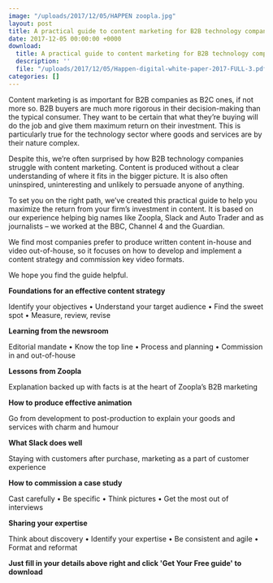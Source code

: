 ```yaml
---
image: "/uploads/2017/12/05/HAPPEN zoopla.jpg"
layout: post
title: A practical guide to content marketing for B2B technology companies
date: 2017-12-05 00:00:00 +0000
download:
  title: A practical guide to content marketing for B2B technology companies
  description: ''
  file: "/uploads/2017/12/05/Happen-digital-white-paper-2017-FULL-3.pdf"
categories: []
---
```

Content marketing is as important for B2B companies as B2C ones, if not more so. B2B buyers are much more rigorous in their decision-making than the typical consumer. They want to be certain that what they’re buying will do the job and give them maximum return on their investment. This is particularly true for the technology sector where goods and services are by their nature complex.

Despite this, we’re often surprised by how B2B technology companies struggle with content marketing. Content is produced without a clear understanding of where it fits in the bigger picture. It is also often uninspired, uninteresting and unlikely to persuade anyone of anything.

To set you on the right path, we’ve created this practical guide to help you maximize the return from your firm’s investment in content. It is based on our experience helping big names like Zoopla, Slack and Auto Trader and as journalists – we worked at the BBC, Channel 4 and the Guardian. 

We find most companies prefer to produce written content in-house and video out-of-house, so it focuses on how to develop and implement a content strategy and commission key video formats.   

We hope you find the guide helpful.

**Foundations for an effective content strategy**

Identify your objectives • Understand your target audience • Find the sweet spot • Measure, review, revise 

**Learning from the newsroom**

Editorial mandate • Know the top line • Process and planning • Commission in and out-of-house

**Lessons from Zoopla**

Explanation backed up with facts is at the heart of Zoopla’s B2B marketing

**How to produce effective animation**

Go from development to post-production to explain your goods and services with charm and humour

**What Slack does well**

Staying with customers after purchase, marketing as a part of customer experience

**How to commission a case study**

Cast carefully • Be specific • Think pictures • Get the most out of interviews

**Sharing your expertise**

Think about discovery • Identify your expertise • Be consistent and agile • Format and reformat

**Just fill in your details above right and click 'Get Your Free guide' to download**
